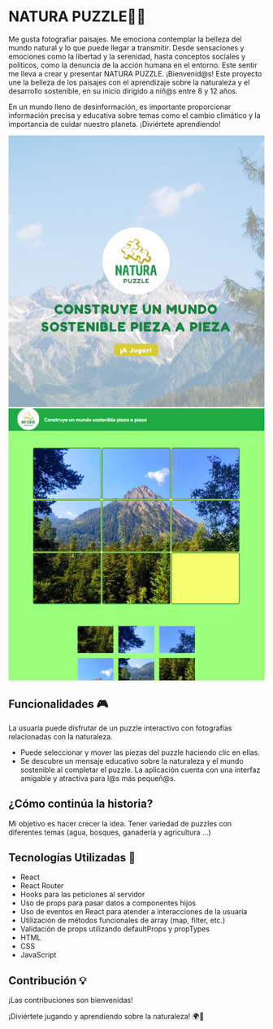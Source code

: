 # NATURA PUZZLE🌿🧩

Me gusta fotografiar paisajes. Me emociona contemplar la belleza del mundo natural y lo que puede llegar a transmitir. Desde sensaciones y emociones como la libertad y la serenidad, hasta conceptos sociales y políticos, como la denuncia de la acción humana en el entorno. Este sentir me lleva a crear y presentar NATURA PUZZLE. ¡Bienvenid@s! Este proyecto une la belleza de los paisajes con el aprendizaje sobre la naturaleza y el desarrollo sostenible, en su inicio dirigido a niñ@s entre 8 y 12 años.

En un mundo lleno de desinformación, es importante proporcionar información precisa y educativa sobre temas como el cambio climático y la importancia de cuidar nuestro planeta. ¡Diviértete aprendiendo!

![Landing](src/images/capturalanding.png)
![Landing](src/images/capturapuzzle.png)

## Funcionalidades 🎮

La usuaria puede disfrutar de un puzzle interactivo con fotografías relacionadas con la naturaleza.

- Puede seleccionar y mover las piezas del puzzle haciendo clic en ellas.
- Se descubre un mensaje educativo sobre la naturaleza y el mundo sostenible al completar el puzzle.
  La aplicación cuenta con una interfaz amigable y atractiva para l@s más pequeñ@s.

## ¿Cómo continúa la historia?

Mi objetivo es hacer crecer la idea. Tener variedad de puzzles con diferentes temas (agua, bosques, ganadería y agricultura ...)

## Tecnologías Utilizadas 🚀

- React
- React Router
- Hooks para las peticiones al servidor
- Uso de props para pasar datos a componentes hijos
- Uso de eventos en React para atender a interacciones de la usuaria
- Utilización de métodos funcionales de array (map, filter, etc.)
- Validación de props utilizando defaultProps y propTypes
- HTML
- CSS
- JavaScript

## Contribución 💡

¡Las contribuciones son bienvenidas!

¡Diviértete jugando y aprendiendo sobre la naturaleza! 🌍🌱

